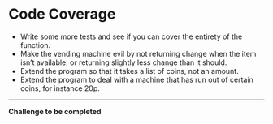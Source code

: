 # Code Coverage

* Write some more tests and see if you can cover the entirety of the function.
* Make the vending machine evil by not returning change when the item isn’t available, or returning slightly less change than it should.
* Extend the program so that it takes a list of coins, not an amount.
* Extend the program to deal with a machine that has run out of certain coins, for instance 20p.

---

**Challenge to be completed**